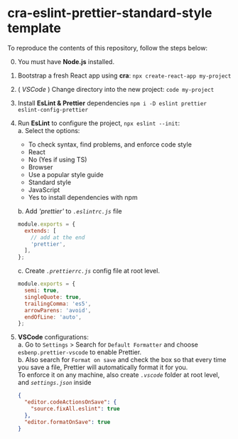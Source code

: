 # cra-eslint-prettier-standard-style template

To reproduce the contents of this repository, follow the steps below:

0. You must have **Node.js** installed.
1. Bootstrap a fresh React app using **cra**: `npx create-react-app my-project`
2. ( _VSCode_ ) Change directory into the new project: `code my-project`
3. Install **EsLint & Prettier** dependencies `npm i -D eslint prettier eslint-config-prettier`
4. Run **EsLint** to configure the project, `npx eslint --init`:  
    a. Select the options:

   - To check syntax, find problems, and enforce code style
   - React
   - No (Yes if using TS)
   - Browser
   - Use a popular style guide
   - Standard style
   - JavaScript
   - Yes to install dependencies with npm

   b. Add _'prettier'_ to _`.eslintrc.js`_ file

   ```javascript
   module.exports = {
     extends: [
       // add at the end
       'prettier',
     ],
   };
   ```

   c. Create _`.prettierrc.js`_ config file at root level.

   ```javascript
   module.exports = {
     semi: true,
     singleQuote: true,
     trailingComma: 'es5',
     arrowParens: 'avoid',
     endOfLine: 'auto',
   };
   ```

5. **VSCode** configurations:  
    a. Go to `Settings` > Search for `Default Formatter` and choose `esbenp.prettier-vscode` to enable Prettier.  
    b. Also search for `Format on save` and check the box so that every time you save a file, Prettier will automatically format it for you.  
    To enforce it on any machine, also create _`.vscode`_ folder at root level, and _`settings.json`_ inside

   ```json
   {
     "editor.codeActionsOnSave": {
       "source.fixAll.eslint": true
     },
     "editor.formatOnSave": true
   }
   ```
